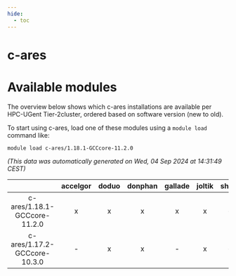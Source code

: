 ```yaml
---
hide:
  - toc
---
```


c-ares
======

# Available modules


The overview below shows which c-ares installations are available per HPC-UGent Tier-2cluster, ordered based on software version (new to old).

To start using c-ares, load one of these modules using a `module load` command like:

```shell
module load c-ares/1.18.1-GCCcore-11.2.0
```

*(This data was automatically generated on Wed, 04 Sep 2024 at 14:31:49 CEST)*  

| |accelgor|doduo|donphan|gallade|joltik|shinx|skitty|
| :---: | :---: | :---: | :---: | :---: | :---: | :---: | :---: |
|c-ares/1.18.1-GCCcore-11.2.0|x|x|x|x|x|-|x|
|c-ares/1.17.2-GCCcore-10.3.0|-|x|x|-|x|-|x|
